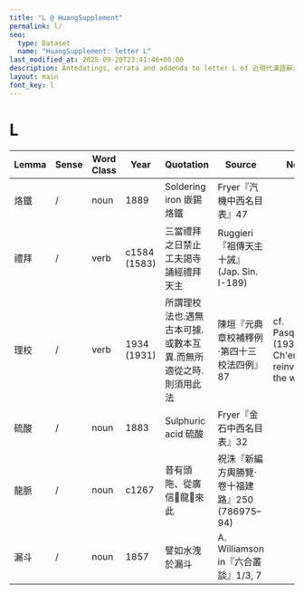 ```yaml
---
title: "L @ HuangSupplement"
permalink: l/
seo:
  type: Dataset
  name: "HuangSupplement: letter L"
last_modified_at: 2025-09-20T23:41:46+00:00
description: Antedatings, errata and addenda to letter L of 近現代漢語辭源
layout: main
font_key: l
---
```

# L

<!-- Anything not in the table must be before this comment. -->

Lemma|Sense|Word Class|Year|Quotation|Source|Note|
---|---|---|---|---|---|---|
烙鐵|/|noun|1889|Soldering iron 嵌錫烙鐵|Fryer『汽機中西名目表』47||
禮拜|/|verb|c1584 (1583)|三當禮拜之日禁止工夫謁寺誦經禮拜天主|Ruggieri『祖傳天主十誡』(Jap. Sin. I-189)||
理校|/|verb|1934 (1931)|所謂理校法也.遇無古本可據.或數本互異.而無所適從之時.則須用此法|陳垣『元典章校補釋例·第四十三校法四例』87|cf. Pasquali (1934) – Ch'en was reinventing the wheel|
硫酸|/|noun|1883|Sulphuric acid 硫酸|Fryer『金石中西名目表』32||
龍脈|/|noun|c1267|昔有頭陁、從廣信󴰉龍􁕘來此|祝洙『新編方輿勝覽·卷十福建路』250 (786975–94)||
漏斗|/|noun|1857|譬如水洩於漏斗|A. Williamson in『六合叢談』1/3, 7||

